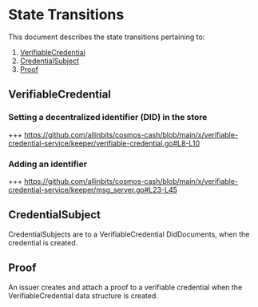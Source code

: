 # State Transitions

This document describes the state transitions pertaining to:

1. [VerifiableCredential](./02_state.md#verifiable)
2. [CredentialSubject](./02_state.md#credentialsubject)
3. [Proof](./02_state.md#proof)

## VerifiableCredential 

### Setting a decentralized identifier (DID) in the store
+++ https://github.com/allinbits/cosmos-cash/blob/main/x/verifiable-credential-service/keeper/verifiable-credential.go#L8-L10

### Adding an identifier
+++ https://github.com/allinbits/cosmos-cash/blob/main/x/verifiable-credential-service/keeper/msg_server.go#L23-L45

## CredentialSubject
CredentialSubjects are to a VerifiableCredential DidDocuments, when the credential is created.

## Proof
An issuer creates and attach a proof to a verifiable credential when the VerifiableCredential data structure is created.

